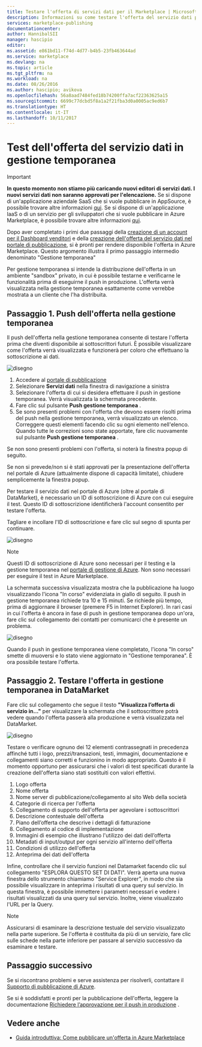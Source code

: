 ```yaml
---
title: Testare l'offerta di servizi dati per il Marketplace | Microsoft Docs
description: Informazioni su come testare l'offerta del servizio dati per Azure Marketplace.
services: marketplace-publishing
documentationcenter: 
author: HannibalSII
manager: hascipio
editor: 
ms.assetid: e861bd11-f74d-4d77-b4b5-23fb463644ad
ms.service: marketplace
ms.devlang: na
ms.topic: article
ms.tgt_pltfrm: na
ms.workload: na
ms.date: 08/26/2016
ms.author: hascipio; avikova
ms.openlocfilehash: 56a8aad7484fed18b74200ffa7acf22363625a15
ms.sourcegitcommit: 6699c77dcbd5f8a1a2f21fba3d0a0005ac9ed6b7
ms.translationtype: HT
ms.contentlocale: it-IT
ms.lasthandoff: 10/11/2017
---
```

# <a name="testing-your-data-service-offer-in-staging"></a>Test dell'offerta del servizio dati in gestione temporanea
> [!IMPORTANT]
> **In questo momento non stiamo più caricando nuovi editori di servizi dati. I nuovi servizi dati non saranno approvati per l'elencazione.** Se si dispone di un'applicazione aziendale SaaS che si vuole pubblicare in AppSource, è possibile trovare altre informazioni [qui](https://appsource.microsoft.com/partners). Se si dispone di un'applicazione IaaS o di un servizio per gli sviluppatori che si vuole pubblicare in Azure Marketplace, è possibile trovare altre informazioni [qui](https://azure.microsoft.com/marketplace/programs/certified/).
> 
> 

Dopo aver completato i primi due passaggi della [creazione di un account per il Dashboard venditori](marketplace-publishing-accounts-creation-registration.md) e della [creazione dell'offerta del servizio dati nel portale di pubblicazione](marketplace-publishing-data-service-creation.md), si è pronti per rendere disponibile l'offerta in Azure Marketplace. Questo argomento illustra il primo passaggio intermedio denominato "Gestione temporanea"

Per gestione temporanea si intende la distribuzione dell'offerta in un ambiente "sandbox" privato, in cui è possibile testarne e verificarne le funzionalità prima di eseguirne il push in produzione. L'offerta verrà visualizzata nella gestione temporanea esattamente come verrebbe mostrata a un cliente che l'ha distribuita.

## <a name="step-1-pushing-your-offer-to-staging"></a>Passaggio 1. Push dell'offerta nella gestione temporanea
Il push dell'offerta nella gestione temporanea consente di testare l'offerta prima che diventi disponibile ai sottoscrittori futuri.  È possibile visualizzare come l'offerta verrà visualizzata e funzionerà per coloro che effettuano la sottoscrizione ai dati.  

  ![disegno](media/marketplace-publishing-data-service-test-in-staging/step-1.1.png)

1. Accedere al [portale di pubblicazione](https://publish.windowsazure.com)
2. Selezionare **Servizi dati** nella finestra di navigazione a sinistra
3. Selezionare l'offerta di cui si desidera effettuare il push in gestione temporanea. Verrà visualizzata la schermata precedente.
4. Fare clic sul pulsante **Push gestione temporanea** .  
5. Se sono presenti problemi con l'offerta che devono essere risolti prima del push nella gestione temporanea, verrà visualizzato un elenco.  Correggere questi elementi facendo clic su ogni elemento nell'elenco. Quando tutte le correzioni sono state apportate, fare clic nuovamente sul pulsante **Push gestione temporanea** .

Se non sono presenti problemi con l'offerta, si noterà la finestra popup di seguito.  

Se non si prevede/non si è stati approvati per la presentazione dell'offerta nel portale di Azure (attualmente dispone di capacità limitate), chiudere semplicemente la finestra popup.

Per testare il servizio dati nel portale di Azure (oltre al portale di DataMarket), è necessario un ID di sottoscrizione di Azure con cui eseguire il test.  Questo ID di sottoscrizione identificherà l'account consentito per testare l'offerta.  

Tagliare e incollare l'ID di sottoscrizione e fare clic sul segno di spunta per continuare.

  ![disegno](media/marketplace-publishing-data-service-test-in-staging/step-1.2.png)

> [!NOTE]
> Questi ID di sottoscrizione di Azure sono necessari per il testing e la gestione temporanea nel [portale di gestione di Azure](https://manage.windowsazure.com). Non sono necessari per eseguire il test in Azure Marketplace.
> 
> 

La schermata successiva visualizzata mostra che la pubblicazione ha luogo visualizzando l'icona "In corso" evidenziata in giallo di seguito. Il push in gestione temporanea richiede tra 10 e 15 minuti.  Se richiede più tempo, prima di aggiornare il browser (premere F5 in Internet Explorer).  In rari casi in cui l'offerta è ancora in fase di push in gestione temporanea dopo un'ora, fare clic sul collegamento dei contatti per comunicarci che è presente un problema.

  ![disegno](media/marketplace-publishing-data-service-test-in-staging/step-1.3.png)

Quando il push in gestione temporanea viene completato, l'icona "In corso" smette di muoversi e lo stato viene aggiornato in "Gestione temporanea".  È ora possibile testare l'offerta.  

## <a name="step-2-test-your-staged-offer-in-datamarket"></a>Passaggio 2. Testare l'offerta in gestione temporanea in DataMarket
Fare clic sul collegamento che segue il testo **"Visualizza l’offerta di servizio in..."** per visualizzare la schermata che il sottoscrittore potrà vedere quando l'offerta passerà alla produzione e verrà visualizzata nel DataMarket.

  ![disegno](media/marketplace-publishing-data-service-test-in-staging/step-2.2.png)

Testare o verificare ognuno dei 12 elementi contrassegnati in precedenza affinché tutti i logo, prezzi/transazioni, testi, immagini, documentazione e collegamenti siano corretti e funzionino in modo appropriato.  Questo è il momento opportuno per assicurarsi che i valori di test specificati durante la creazione dell'offerta siano stati sostituiti con valori effettivi.

1. Logo offerta
2. Nome offerta
3. Nome server di pubblicazione/collegamento al sito Web della società
4. Categorie di ricerca per l'offerta
5. Collegamento di supporto dell'offerta per agevolare i sottoscrittori
6. Descrizione contestuale dell'offerta
7. Piano dell’offerta che descrive i dettagli di fatturazione
8. Collegamento al codice di implementazione
9. Immagini di esempio che illustrano l'utilizzo dei dati dell’offerta
10. Metadati di input/output per ogni servizio all'interno dell'offerta
11. Condizioni di utilizzo dell'offerta
12. Anteprima dei dati dell'offerta

Infine, controllare che il servizio funzioni nel Datamarket facendo clic sul collegamento "ESPLORA QUESTO SET DI DATI".  Verrà aperta una nuova finestra dello strumento chiamiamo "Service Explorer", in modo che sia possibile visualizzare in anteprima i risultati di una query sul servizio.  In questa finestra, è possibile immettere i parametri necessari e vedere i risultati visualizzati da una query sul servizio.   Inoltre, viene visualizzato l'URL per la Query.  

> [!NOTE]
> Assicurarsi di esaminare la descrizione testuale del servizio visualizzato nella parte superiore.  Se l'offerta è costituita da più di un servizio, fare clic sulle schede nella parte inferiore per passare al servizio successivo da esaminare e testare.
> 
> 

## <a name="next-step"></a>Passaggio successivo
Se si riscontrano problemi e serve assistenza per risolverli, contattare il [Supporto di pubblicazione di Azure](http://go.microsoft.com/fwlink/?LinkId=272975).

Se si è soddisfatti e pronti per la pubblicazione dell'offerta, leggere la documentazione [Richiedere l’approvazione per il push in produzione](marketplace-publishing-push-to-production.md) .

## <a name="see-also"></a>Vedere anche
* [Guida introduttiva: Come pubblicare un'offerta in Azure Marketplace](marketplace-publishing-getting-started.md)

